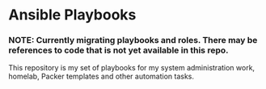 # Ansible Playbooks
### NOTE: Currently migrating playbooks and roles. There may be references to code that is not yet available in this repo.
This repository is my set of playbooks for my system administration work, homelab, Packer templates and other automation tasks. 
